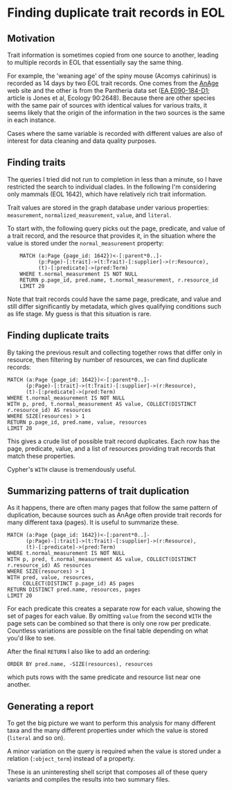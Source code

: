 # Finding duplicate trait records in EOL

## Motivation

Trait information is sometimes copied from one source to another,
leading to multiple records in EOL that essentially say the same
thing.

For example, the 'weaning age' of the spiny mouse (Acomys cahirinus)
is recorded as 14 days by two EOL trait records.  One comes from the
[AnAge](http://genomics.senescence.info/species/entry.php?species=Acomys_cahirinus)
web site and the other is from the Pantheria data set ([EA
E090-184-D1](http://esapubs.org/archive/ecol/E090/184/); article is
Jones et al, Ecology 90:2648).  Because there are other species with
the same pair of sources with identical values for various traits, it
seems likely that the origin of the information in the two sources is
the same in each instance.

Cases where the same variable is recorded with different values are
also of interest for data cleaning and data quality purposes.

## Finding traits

The queries I tried did not run to completion in less than a minute,
so I have restricted the search to individual clades.  In the
following I'm considering only mammals (EOL 1642), which have
relatively rich trait information.

Trait values are stored in the graph database under various
properties: `measurement`, `normalized_measurement`, `value`, and
`literal`.

To start with, the following query picks out the page, predicate, and
value of a trait record, and the resource that provides it, in the
situation where the value is stored under the `normal_measurement`
property:

```
    MATCH (a:Page {page_id: 1642})<-[:parent*0..]-
          (p:Page)-[:trait]->(t:Trait)-[:supplier]->(r:Resource),
          (t)-[:predicate]->(pred:Term)
    WHERE t.normal_measurement IS NOT NULL
    RETURN p.page_id, pred.name, t.normal_measurement, r.resource_id
    LIMIT 20
```

Note that trait records could have the same page, predicate, and value
and still differ significantly by metadata, which gives qualifying
conditions such as life stage.  My guess is that this situation is
rare.

## Finding duplicate traits

By taking the previous result and collecting together rows that differ
only in resource, then filtering by number of resources, we can find
duplicate records:

    MATCH (a:Page {page_id: 1642})<-[:parent*0..]-
          (p:Page)-[:trait]->(t:Trait)-[:supplier]->(r:Resource),
          (t)-[:predicate]->(pred:Term)
    WHERE t.normal_measurement IS NOT NULL
    WITH p, pred, t.normal_measurement AS value, COLLECT(DISTINCT r.resource_id) AS resources
    WHERE SIZE(resources) > 1
    RETURN p.page_id, pred.name, value, resources
    LIMIT 20

This gives a crude list of possible trait record duplicates.  Each row
has the page, predicate, value, and a list of resources providing
trait records that match these properties.

Cypher's `WITH` clause is tremendously useful.

## Summarizing patterns of trait duplication

As it happens, there are often many pages that follow the same pattern
of duplication, because sources such as AnAge often provide trait
records for many different taxa (pages).  It is useful to summarize these.

    MATCH (a:Page {page_id: 1642})<-[:parent*0..]-
          (p:Page)-[:trait]->(t:Trait)-[:supplier]->(r:Resource),
          (t)-[:predicate]->(pred:Term)
    WHERE t.normal_measurement IS NOT NULL
    WITH p, pred, t.normal_measurement AS value, COLLECT(DISTINCT r.resource_id) AS resources
    WHERE SIZE(resources) > 1
    WITH pred, value, resources,
         COLLECT(DISTINCT p.page_id) AS pages
    RETURN DISTINCT pred.name, resources, pages
    LIMIT 20

For each predicate this creates a separate row for each value, showing
the set of pages for each value.  By omitting `value` from the second
`WITH` the page sets can be combined so that there is only one row per
predicate.  Countless variations are possible on the final table
depending on what you'd like to see.

After the final `RETURN` I also like to add an ordering:

    ORDER BY pred.name, -SIZE(resources), resources

which puts rows with the same predicate and resource list near one
another.

## Generating a report

To get the big picture we want to perform this analysis for many
different taxa and the many different properties under which the value
is stored (`literal` and so on).

A minor variation on the query is required when the value is stored
under a relation (`:object_term`) instead of a property.

These is an uninteresting shell script that composes all of these
query variants and compiles the results into two summary files.
